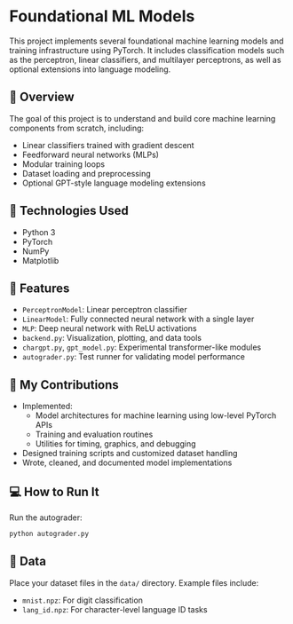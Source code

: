 # Foundational ML Models

This project implements several foundational machine learning models and training infrastructure using PyTorch. It includes classification models such as the perceptron, linear classifiers, and multilayer perceptrons, as well as optional extensions into language modeling.

## 🧠 Overview

The goal of this project is to understand and build core machine learning components from scratch, including:

- Linear classifiers trained with gradient descent
- Feedforward neural networks (MLPs)
- Modular training loops
- Dataset loading and preprocessing
- Optional GPT-style language modeling extensions

## 🔧 Technologies Used

- Python 3
- PyTorch
- NumPy
- Matplotlib

## 🎯 Features

- `PerceptronModel`: Linear perceptron classifier
- `LinearModel`: Fully connected neural network with a single layer
- `MLP`: Deep neural network with ReLU activations
- `backend.py`: Visualization, plotting, and data tools
- `chargpt.py`, `gpt_model.py`: Experimental transformer-like modules
- `autograder.py`: Test runner for validating model performance

## 📁 My Contributions

- Implemented:
  - Model architectures for machine learning using low-level PyTorch APIs
  - Training and evaluation routines
  - Utilities for timing, graphics, and debugging
- Designed training scripts and customized dataset handling
- Wrote, cleaned, and documented model implementations

## 💻 How to Run It

Run the autograder:

```bash
python autograder.py
```

## 🧪 Data

Place your dataset files in the `data/` directory. Example files include:

- `mnist.npz`: For digit classification
- `lang_id.npz`: For character-level language ID tasks

